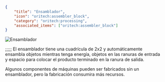 ```json
{
	"title": "Ensamblador",
	"icon": "oritech:assembler_block",
	"category": "oritech:processing",
	"associated_items": ["oritech:assembler_block"]
}
```

![Ensamblador](oritech:textures/book/assembler.png,fit)

;;;;;
El ensamblador tiene una cuadrícula de 2x2 y automáticamente ensambla objetos mientras tenga energía, objetos en las ranuras de entrada y espacio para colocar el producto terminado en la ranura de salida.

Algunos componentes de máquinas pueden ser fabricados sin un ensamblador, pero la fabricación consumira más recursos.
